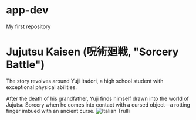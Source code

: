 # app-dev
My first repository
<title>My Favorite Movie/Anime Series </title>
<h1>Jujutsu Kaisen (呪術廻戦, "Sorcery Battle")</h1>
<p>The story revolves around Yuji Itadori, a high school student with exceptional physical abilities. </p>
After the death of his grandfather, Yuji finds himself drawn into the world of Jujutsu Sorcery when he comes into 
contact with a cursed object—a rotting finger imbued with an ancient curse.
<img src="pic_trulli.jpg" alt="Italian Trulli">
